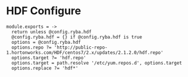 
# HDF Configure

    module.exports = ->
      return unless @config.ryba.hdf
      @config.ryba.hdf = {} if @config.ryba.hdf is true
      options = @config.ryba.hdf
      options.repo ?= 'http://public-repo-1.hortonworks.com/HDF/centos7/2.x/updates/2.1.2.0/hdf.repo'
      options.target ?= 'hdf.repo'
      options.target = path.resolve '/etc/yum.repos.d', options.target
      options.replace ?= 'hdf*'
